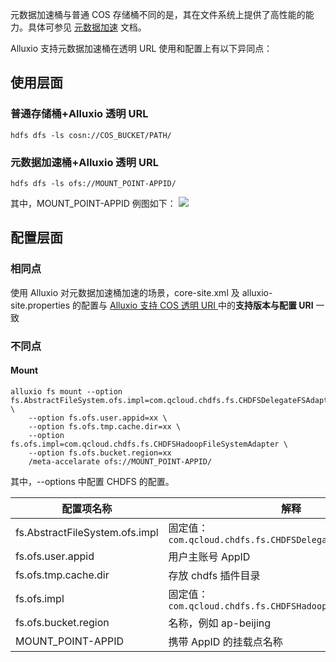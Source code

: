 元数据加速桶与普通 COS 存储桶不同的是，其在文件系统上提供了高性能的能力。具体可参见 [元数据加速](https://cloud.tencent.com/document/product/436/56971) 文档。

Alluxio 支持元数据加速桶在透明 URL 使用和配置上有以下异同点：
## 使用层面
### 普通存储桶+Alluxio 透明 URL
```
hdfs dfs -ls cosn://COS_BUCKET/PATH/
```
### 元数据加速桶+Alluxio 透明 URL
```
hdfs dfs -ls ofs://MOUNT_POINT-APPID/
```
其中，MOUNT_POINT-APPID 例图如下：
![](https://qcloudimg.tencent-cloud.cn/raw/5732a7c6f13828e12a711dcf1ace6d25.png)

## 配置层面
### 相同点
使用 Alluxio 对元数据加速桶加速的场景，core-site.xml 及 alluxio-site.properties 的配置与 [Alluxio 支持 COS 透明 URI ](https://cloud.tencent.com/document/product/589/55234) 中的**支持版本与配置 URI** 一致

### 不同点
#### Mount
```
alluxio fs mount --option fs.AbstractFileSystem.ofs.impl=com.qcloud.chdfs.fs.CHDFSDelegateFSAdapter \
	--option fs.ofs.user.appid=xx \
	--option fs.ofs.tmp.cache.dir=xx \
	--option fs.ofs.impl=com.qcloud.chdfs.fs.CHDFSHadoopFileSystemAdapter \
	--option fs.ofs.bucket.region=xx 
	/meta-accelarate ofs://MOUNT_POINT-APPID/
```
其中，--options 中配置 CHDFS 的配置。

|配置项名称 |解释 |
|------|------|
|fs.AbstractFileSystem.ofs.impl |固定值：`com.qcloud.chdfs.fs.CHDFSDelegateFSAdapter`|
|fs.ofs.user.appid|用户主账号 AppID |
|fs.ofs.tmp.cache.dir |存放 chdfs 插件目录 |
|fs.ofs.impl |固定值：  `com.qcloud.chdfs.fs.CHDFSHadoopFileSystemAdapter` |
|fs.ofs.bucket.region |名称，例如 ap-beijing |
|MOUNT_POINT-APPID |携带 AppID 的挂载点名称 |



